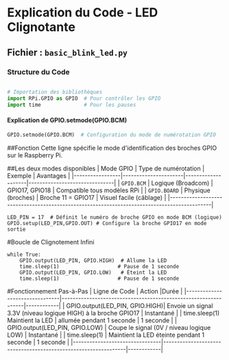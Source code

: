 # Explication du Code - LED Clignotante

## Fichier : `basic_blink_led.py`

### Structure du Code

```python

# Importation des bibliothèques
import RPi.GPIO as GPIO  # Pour contrôler les GPIO
import time              # Pour les pauses
```
#### Explication de GPIO.setmode(GPIO.BCM)
```python
GPIO.setmode(GPIO.BCM)  # Configuration du mode de numérotation GPIO
```
##Fonction
Cette ligne spécifie le mode d'identification des broches GPIO sur le Raspberry Pi.

##Les deux modes disponibles
| Mode GPIO       | Type de numérotation | Exemple            | Avantages                     |
|-----------------|----------------------|--------------------|-------------------------------|
| `GPIO.BCM`      | Logique (Broadcom)   | GPIO17, GPIO18     |  Compatible tous modèles RPi  |
| `GPIO.BOARD`    | Physique (broches)   | Broche 11 = GPIO17 | Visuel facile (câblage)       |
|---------------------------------------------------------------------------------------------|
```
LED_PIN = 17  # Définit le numéro de broche GPIO en mode BCM (logique)
GPIO.setup(LED_PIN,GPIO.OUT) # Configure la broche GPIO17 en mode sortie
```
#Boucle de Clignotement Infini
```
while True:
    GPIO.output(LED_PIN, GPIO.HIGH)  # Allume la LED
    time.sleep(1)                   # Pause de 1 seconde
    GPIO.output(LED_PIN, GPIO.LOW)   # Éteint la LED
    time.sleep(1)                   # Pause de 1 seconde
```
#Fonctionnement Pas-à-Pas
| Ligne de Code                  | Action	                                                        |Durée       |
|--------------------------------|----------------------------------------------------------------|------------|
| GPIO.output(LED_PIN, GPIO.HIGH)| Envoie un signal 3.3V (niveau logique HIGH) à la broche GPIO17	| Instantané |
| time.sleep(1)	Maintient la LED | allumée pendant 1 seconde	                                    | 1 seconde  |
| GPIO.output(LED_PIN, GPIO.LOW) | Coupe le signal (0V / niveau logique LOW)	                    | Instantané |
| time.sleep(1)	                 | Maintient la LED éteinte pendant 1 seconde	                    |  1 seconde |
|--------------------------------|----------------------------------------------------------------|------------|
